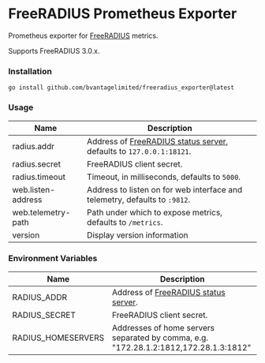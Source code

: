 # FreeRADIUS Prometheus Exporter

Prometheus exporter for [FreeRADIUS](https://freeradius.org) metrics.

Supports FreeRADIUS 3.0.x.

### Installation

    go install github.com/bvantagelimited/freeradius_exporter@latest

### Usage

Name               | Description
-------------------|------------
radius.addr        | Address of [FreeRADIUS status server](https://wiki.freeradius.org/config/Status), defaults to `127.0.0.1:18121`.
radius.secret      | FreeRADIUS client secret.
radius.timeout     | Timeout, in milliseconds, defaults to `5000`.
web.listen-address | Address to listen on for web interface and telemetry, defaults to `:9812`.
web.telemetry-path | Path under which to expose metrics, defaults to `/metrics`.
version            | Display version information


### Environment Variables

Name               | Description
-------------------|------------
RADIUS_ADDR        | Address of [FreeRADIUS status server](https://wiki.freeradius.org/config/Status).
RADIUS_SECRET      | FreeRADIUS client secret.
RADIUS_HOMESERVERS | Addresses of home servers separated by comma, e.g. "172.28.1.2:1812,172.28.1.3:1812"
